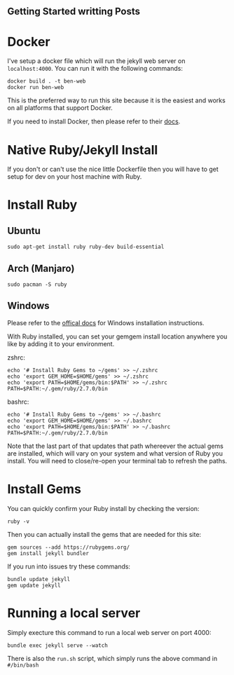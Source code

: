 ## Getting Started writting Posts

# Docker

I've setup a docker file which will run the jekyll web server on `localhost:4000`. You can
run it with the following commands: 

```console
docker build . -t ben-web
docker run ben-web
```

This is the preferred way to run this site because it is the easiest and works on all platforms that support Docker.

If you need to install Docker, then please refer to their [docs](https://docs.docker.com/engine/install/ubuntu/).

# Native Ruby/Jekyll Install

If you don't or can't use the nice little Dockerfile then you will
have to get setup for dev on your host machine with Ruby. 

# Install Ruby

## Ubuntu
```console
sudo apt-get install ruby ruby-dev build-essential
```

## Arch (Manjaro)
```console
sudo pacman -S ruby
```

## Windows

Please refer to the [offical docs](https://jekyllrb.com/docs/installation/windows/) for Windows 
installation instructions.

With Ruby installed, you can set your gemgem install location
anywhere you like by adding it to your environment. 

zshrc:
```console
echo '# Install Ruby Gems to ~/gems' >> ~/.zshrc
echo 'export GEM_HOME=$HOME/gems' >> ~/.zshrc
echo 'export PATH=$HOME/gems/bin:$PATH' >> ~/.zshrc
PATH=$PATH:~/.gem/ruby/2.7.0/bin
```

bashrc:
```console
echo '# Install Ruby Gems to ~/gems' >> ~/.bashrc
echo 'export GEM_HOME=$HOME/gems' >> ~/.bashrc
echo 'export PATH=$HOME/gems/bin:$PATH' >> ~/.bashrc
PATH=$PATH:~/.gem/ruby/2.7.0/bin
```

Note that the last part of that updates that path whereever the
actual gems are installed, which will vary on your system and
what version of Ruby you install. You will need to close/re-open 
your terminal tab to refresh the paths.

# Install Gems

You can quickly confirm your Ruby install by checking the version:

```console
ruby -v
```

Then you can actually install the gems that are needed for this site:

```console
gem sources --add https://rubygems.org/
gem install jekyll bundler
```

If you run into issues try these commands:

```console
bundle update jekyll
gem update jekyll
```

# Running a local server
Simply execture this command to run a local web server on port 4000:

`bundle exec jekyll serve --watch`

There is also the `run.sh` script, which simply runs the above command in `#/bin/bash`
